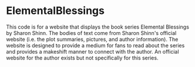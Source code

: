 # ElementalBlessings
This code is for a website that displays the book series Elemental Blessings by Sharon Shinn. The bodies of text come from Sharon Shinn's official website (i.e. the plot summaries, pictures, and author information). The website is designed to provide a medium for fans to read about the series and provides a makeshift manner to connect with the author. An official website for the author exists but not specifically for this series.
